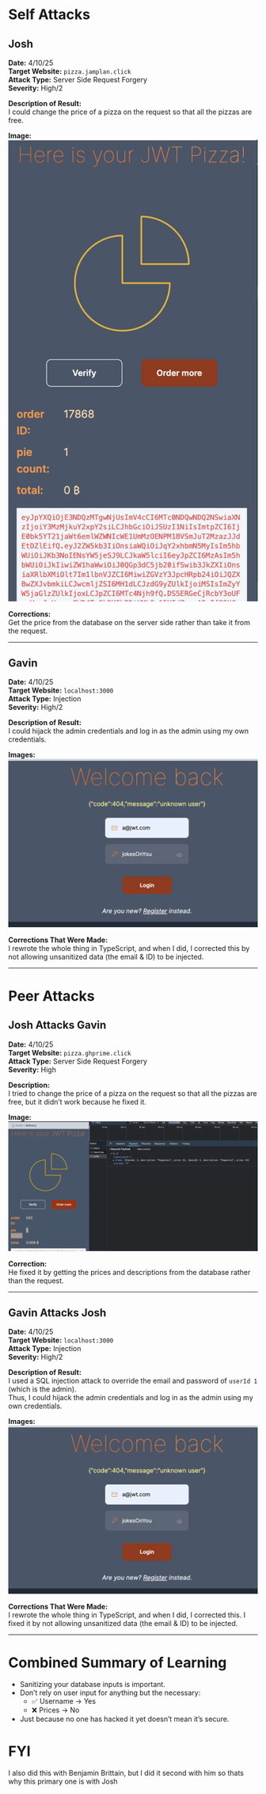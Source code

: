 # Self Attacks

## Josh  
**Date:** 4/10/25  
**Target Website:** `pizza.jamplan.click`  
**Attack Type:** Server Side Request Forgery  
**Severity:** High/2  

**Description of Result:**  
I could change the price of a pizza on the request so that all the pizzas are free.

**Image:**
![Test Image 1](images/image2.png)

**Corrections:**  
Get the price from the database on the server side rather than take it from the request.

---

## Gavin  
**Date:** 4/10/25  
**Target Website:** `localhost:3000`  
**Attack Type:** Injection  
**Severity:** High/2  

**Description of Result:**  
I could hijack the admin credentials and log in as the admin using my own credentials.

**Images:**  
![Test Image 1](images/image1.png)

**Corrections That Were Made:**  
I rewrote the whole thing in TypeScript, and when I did, I corrected this by not allowing unsanitized data (the email & ID) to be injected.

---

# Peer Attacks

## Josh Attacks Gavin  
**Date:** 4/10/25  
**Target Website:** `pizza.ghprime.click`  
**Attack Type:** Server Side Request Forgery  
**Severity:** High  

**Description:**  
I tried to change the price of a pizza on the request so that all the pizzas are free, but it didn’t work because he fixed it.

**Image:**  
![Test Image 1](images/image3.png)

**Correction:**  
He fixed it by getting the prices and descriptions from the database rather than the request.

---

## Gavin Attacks Josh  
**Date:** 4/10/25  
**Target Website:** `localhost:3000`  
**Attack Type:** Injection  
**Severity:** High/2  

**Description of Result:**  
I used a SQL injection attack to override the email and password of `userId 1` (which is the admin).  
Thus, I could hijack the admin credentials and log in as the admin using my own credentials.

**Images:**  
![Test Image 1](images/image1.png)

**Corrections That Were Made:**  
I rewrote the whole thing in TypeScript, and when I did, I corrected this. I fixed it by not allowing unsanitized data (the email & ID) to be injected.

---

# Combined Summary of Learning

- Sanitizing your database inputs is important.  
- Don’t rely on user input for anything but the necessary:  
  - ✅ Username → Yes  
  - ❌ Prices → No  
- Just because no one has hacked it yet doesn’t mean it’s secure.


# FYI

I also did this with Benjamin Brittain, but I did it second with him so thats why this primary one is with Josh